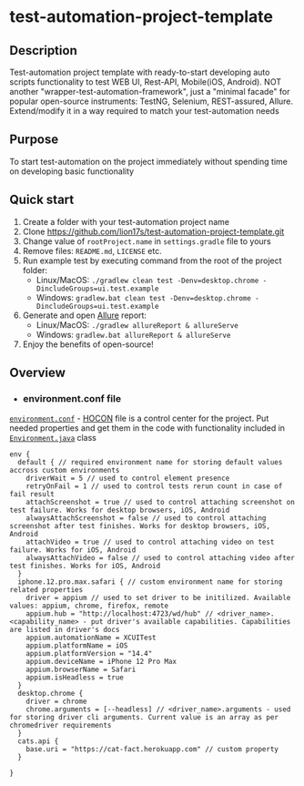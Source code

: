 # test-automation-project-template

## Description
Test-automation project template with ready-to-start developing auto scripts functionality to test WEB UI, Rest-API, Mobile(iOS, Android). NOT another "wrapper-test-automation-framework", just a "minimal facade" for popular open-source instruments: TestNG, Selenium, REST-assured, Allure. Extend/modify it in a way required to match your test-automation needs

## Purpose
To start test-automation on the project immediately without spending time on developing basic functionality

## Quick start
1. Create a folder with your test-automation project name
2. Clone https://github.com/lion17s/test-automation-project-template.git
3. Change value of `rootProject.name` in `settings.gradle` file to yours
4. Remove files: `README.md`, `LICENSE` etc.
5. Run example test by executing command from the root of the project folder:
    * Linux/MacOS: `./gradlew clean test -Denv=desktop.chrome -DincludeGroups=ui.test.example`
    * Windows: `gradlew.bat clean test -Denv=desktop.chrome -DincludeGroups=ui.test.example`
6. Generate and open [Allure](https://docs.qameta.io/allure/) report:
    * Linux/MacOS: `./gradlew allureReport & allureServe`
    * Windows: `gradlew.bat allureReport & allureServe`
7. Enjoy the benefits of open-source!

## Overview

* ### environment.conf file

[`environment.conf`](https://github.com/lion17s/test-automation-project-template/blob/main/src/test/resources/environment.conf) - [HOCON](https://github.com/lightbend/config) file is a control center for the project. Put needed properties and get them in the code with functionality included in [`Environment.java`](https://github.com/lion17s/test-automation-project-template/blob/main/src/main/java/com/ta/core/env/Environment.java) class
```
env {
  default { // required environment name for storing default values accross custom environments
    driverWait = 5 // used to control element presence
    retryOnFail = 1 // used to control tests rerun count in case of fail result
    attachScreenshot = true // used to control attaching screenshot on test failure. Works for desktop browsers, iOS, Android
    alwaysAttachScreenshot = false // used to control attaching screenshot after test finishes. Works for desktop browsers, iOS, Android
    attachVideo = true // used to control attaching video on test failure. Works for iOS, Android
    alwaysAttachVideo = false // used to control attaching video after test finishes. Works for iOS, Android
  }
  iphone.12.pro.max.safari { // custom environment name for storing related properties
    driver = appium // used to set driver to be initilized. Available values: appium, chrome, firefox, remote
    appium.hub = "http://localhost:4723/wd/hub" // <driver_name>.<capability_name> - put driver's available capabilities. Capabilities are listed in driver's docs
    appium.automationName = XCUITest
    appium.platformName = iOS
    appium.platformVersion = "14.4"
    appium.deviceName = iPhone 12 Pro Max
    appium.browserName = Safari
    appium.isHeadless = true
  }
  desktop.chrome {
    driver = chrome
    chrome.arguments = [--headless] // <driver_name>.arguments - used for storing driver cli arguments. Current value is an array as per chromedriver requirements
  }
  cats.api {
    base.uri = "https://cat-fact.herokuapp.com" // custom property
  }

}
```
